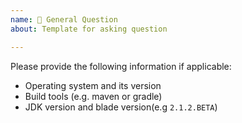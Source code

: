 ```yaml
---
name: 🍻 General Question
about: Template for asking question

---
```


Please provide the following information if applicable:

- Operating system and its version
- Build tools (e.g. maven or gradle)
- JDK version and blade version(e.g `2.1.2.BETA`)
